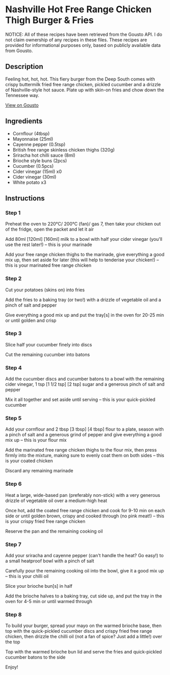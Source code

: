 # Nashville Hot Free Range Chicken Thigh Burger & Fries

NOTICE: All of these recipes have been retrieved from the Gousto API. I do not claim ownership of any recipes in these files. These recipes are provided for informational purposes only, based on publicly available data from Gousto.

## Description

Feeling hot, hot, hot. This fiery burger from the Deep South comes with crispy buttermilk fried free range chicken, pickled cucumber and a drizzle of Nashville-style hot sauce. Plate up with skin-on fries and chow down the Tennessee way.

[View on Gousto](https://www.gousto.co.uk/recipes/cookbook/nashville-hot-free-range-chicken-thigh-burger-fries)

## Ingredients

- Cornflour (4tbsp)
- Mayonnaise (25ml)
- Cayenne pepper (0.5tsp)
- British free range skinless chicken thighs (320g)
- Sriracha hot chilli sauce (8ml)
- Brioche style buns (2pcs)
- Cucumber (0.5pcs)
- Cider vinegar (15ml) x0
- Cider vinegar (30ml)
- White potato x3

## Instructions


### Step 1

Preheat the oven to 220°C/ 200°C (fan)/ gas 7, then take your chicken out of the fridge, open the packet and let it air

Add 80ml<span class="text-purple"> [120ml]</span><span class="text-danger"> [160ml]</span> milk to a bowl with half your cider vinegar (you'll use the rest later!) – this is your marinade

Add your free range chicken thighs to the marinade, give everything a good mix up, then set aside for later (this will help to tenderise your chicken!) – this is your marinated free range chicken


### Step 2

Cut your potatoes (skins on) into fries

Add the fries to a baking tray (or two!) with a drizzle of vegetable oil and a pinch of salt and pepper

Give everything a good mix up and put the tray[s] in the oven for 20-25 min or until golden and crisp


### Step 3

Slice half your cucumber finely into discs

Cut the remaining cucumber into batons


### Step 4

Add the cucumber discs and cucumber batons to a bowl with the remaining cider vinegar, 1 tsp <span class="text-purple">[1 1/2 tsp]</span> <span class="text-danger">[2 tsp]</span> sugar and a generous pinch of salt and pepper

Mix it all together and set aside until serving – this is your quick-pickled cucumber


### Step 5

Add your cornflour and 2 tbsp<span class="text-purple"> [3 tbsp]<span class="text-danger"> </span>[4 tbsp] </span>flour to a plate, season with a pinch of salt and a generous grind of pepper and give everything a good mix up – this is your flour mix

Add the marinated free range chicken thighs to the flour mix, then press firmly into the mixture, making sure to evenly coat them on both sides – this is your coated chicken

Discard any remaining marinade


### Step 6

Heat a large, wide-based pan (preferably non-stick) with a very generous drizzle of vegetable oil over a medium-high heat

Once hot, add the coated free range chicken and cook for 9-10 min on each side or until golden brown, crispy and cooked through (no pink meat!) – this is your crispy fried free range chicken

Reserve the pan and the remaining cooking oil


### Step 7

Add your sriracha and cayenne pepper (can't handle the heat? Go easy!) to a small heatproof bowl with a pinch of salt

Carefully pour the remaining cooking oil into the bowl, give it a good mix up – this is your chilli oil

Slice your brioche bun[s] in half

Add the brioche halves to a baking tray, cut side up, and put the tray in the oven for 4-5 min or until warmed through

### Step 8

To build your burger, spread your mayo on the warmed brioche base, then top with the quick-pickled cucumber discs and crispy fried free range chicken, then drizzle the chilli oil (not a fan of spice? Just add a little!) over the top

Top with the warmed brioche bun lid and serve the fries and quick-pickled cucumber batons to the side

Enjoy!

